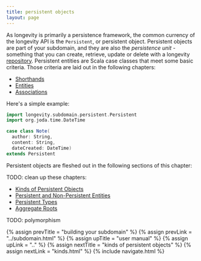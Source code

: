 ```yaml
---
title: persistent objects
layout: page
---
```


As longevity is primarily a persistence framework, the common currency
of the longevity API is the `Persistent`, or persistent
object. Persistent objects are part of your subdomain, and they are
also the _persistence unit_ - something that you can create, retrieve,
update or delete with a longevity [repository](../repo). Persistent
entities are Scala case classes that meet some basic criteria. Those
criteria are laid out in the following chapters:

- [Shorthands](../shorthands)
- [Entities](../entities)
- [Associations](../associations)

Here's a simple example:

``` scala
import longevity.subdomain.persistent.Persistent
import org.joda.time.DateTime

case class Note(
  author: String,
  content: String,
  dateCreated: DateTime)
extends Persistent
```

Persistent objects are fleshed out in the following sections of this chapter:

TODO: clean up these chapters:

- [Kinds of Persistent Objects](kinds.html)
- [Persistent and Non-Persistent Entities](non-persistent.html)
- [Persistent Types](ptypes.html)
- [Aggregate Roots](roots.html)

TODO: polymorphism

{% assign prevTitle = "building your subdomain" %}
{% assign prevLink = "../subdomain.html" %}
{% assign upTitle = "user manual" %}
{% assign upLink = ".." %}
{% assign nextTitle = "kinds of persistent objects" %}
{% assign nextLink = "kinds.html" %}
{% include navigate.html %}
